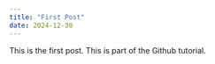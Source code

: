 ```yaml
---
title: "First Post"
date: 2024-12-30
---
```

This is the first post. This is part of the Github tutorial. 
